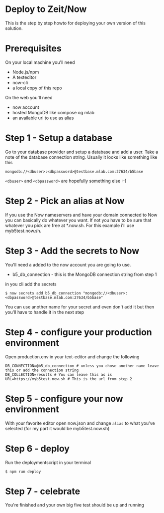 # Deploy to Zeit/Now

This is the step by step howto for deploying your own version of this solution.

# Prerequisites

On your local machine you'll need
- Node.js/npm
- A texteditor
- now-cli
- a local copy of this repo

On the web you'll need
- now account
- hosted MongoDB like compose og mlab
- an available url to use as alias

# Step 1 - Setup a database

Go to your database provider and setup a database and add a user.
Take a note of the database connection string. Usually it looks like something like this

```
mongodb://<dbuser>:<dbpassword>@testbase.mlab.com:27634/b5base
```

`<dbuser>` and `<dbpassword>` are hopefully something else :-)

# Step 2 - Pick an alias at Now

If you use the Now nameservers and have your domain connected to Now you can basically do whatever you want.
If not you have to be sure that whatever you pick are free at *.now.sh. For this example i'll use myb5test.now.sh.

# Step 3 - Add the secrets to Now

You'll need a added to the now account you are going to use.

- b5_db_connection - this is the MongoDB connection string from step 1

in you cli add the secrets

```
$ now secrets add b5_db_connection "mongodb://<dbuser>:<dbpassword>@testbase.mlab.com:27634/b5base"
```

You can use another name for your secret and even don't add it but then you'll have to handle it in the next step

# Step 4 - configure your production environment

Open production.env in your text-editor and change the following
```
DB_CONNECTION=@b5_db_connection # unless you chose another name leave this or add the connection string
DB_COLLECTION=results # You can leave this as is
URL=https://myb5test.now.sh # This is the url from step 2
```

# Step 5 - configure your now environment

With your favorite editor open now.json and change `alias` to what you've selected (for my part it would be myb5test.now.sh)

# Step 6 - deploy

Run the deploymentscript in your terminal

```
$ npm run deploy
```

# Step 7 - celebrate

You're finished and your own big five test should be up and running

